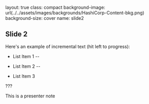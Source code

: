 layout: true
class: compact
background-image: url(../../assets/images/backgrounds/HashiCorp-Content-bkg.png)
background-size: cover
name: slide2

## Slide 2

Here's an example of incremental text (hit left to progress):

- List Item 1
--

- List Item 2
--

- List Item 3

???

This is a presenter note
